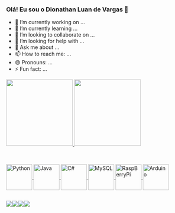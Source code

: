 ### Olá! Eu sou o Dionathan Luan de Vargas 👋

- 🔭 I’m currently working on ...
- 🌱 I’m currently learning ...
- 👯 I’m looking to collaborate on ...
- 🤔 I’m looking for help with ...
- 💬 Ask me about ...
- 📫 How to reach me: ...
- 😄 Pronouns: ...
- ⚡ Fun fact: ...

<div>
  <a href="https://github.com/dionvargas">
  <img height="180em" src="https://github-readme-stats.vercel.app/api?username=dionvargas&show_icons=true&theme=merko&include_all_comits=true&count_private=true"/>
  <img height="180em" src="https://github-readme-stats.vercel.app/api/top-langs/?username=dionvargas&layout=compact&langs_count=16&theme=merko"/>
</div>

  ##

<div style="display: inline_block"><br>
  <img align="center" alt="Python" height="70" width="70" src="https://cdn.jsdelivr.net/gh/devicons/devicon/icons/python/python-original.svg"/>
  <img align="center" alt="Java" height="70" width="70" src="https://cdn.jsdelivr.net/gh/devicons/devicon/icons/java/java-original.svg"/>
  <img align="center" alt="C#" height="70" width="70" src="https://cdn.jsdelivr.net/gh/devicons/devicon/icons/csharp/csharp-original.svg"/>
  <img align="center" alt="MySQL" height="70" width="70" src="https://cdn.jsdelivr.net/gh/devicons/devicon/icons/mysql/mysql-original.svg"/>
  <img align="center" alt="RaspBerryPi" height="70" width="70" src="https://cdn.jsdelivr.net/gh/devicons/devicon/icons/raspberrypi/raspberrypi-original.svg"/>
  <img align="center" alt="Arduino" height="70" width="70" src="https://cdn.jsdelivr.net/gh/devicons/devicon/icons/arduino/arduino-original.svg"/>
</div>

  ##
  
<div>
	<a href="https://www.instagram.com/dion_vargas/" target="_blank"><img src="https://img.shields.io/badge/Instagram-E4405F?style=for-the-badge&logo=instagram&logoColor=white" target="_blank></a>
	<a href="https:https://www.facebook.com/dionathan.vargas" target="_blank"><img src="https://img.shields.io/badge/Facebook-1877F2?style=for-the-badge&logo=facebook&logoColor=white" target="_blank></a>
  <a href="mailto: dionathan.vargas@gmail.com" target="_blank"><img src="https://img.shields.io/badge/Gmail-D14836?style=for-the-badge&logo=gmail&logoColor=white" target="_blank></a>
  <a href="https://api.whatsapp.com/send?phone=5549985052317" target="_blank"><img src="https://img.shields.io/badge/WhatsApp-25D366?style=for-the-badge&logo=whatsapp&logoColor=white" target="_blank></a>
  <a href="https://www.youtube.com/channel/UCQ1hVylmb4y7mYffIjZ-z5A" target="_blank"><img src="https://img.shields.io/badge/YouTube-FF0000?style=for-the-badge&logo=youtube&logoColor=white" target="_blank></a>
</div>

